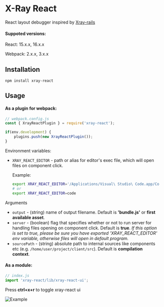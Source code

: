 # X-Ray React
React layout debugger inspired by [Xray-rails](https://github.com/brentd/xray-rails)

#### Suppoted versions:
React: 15.x.x, 16.x.x

Webpack: 2.x.x, 3.x.x

## Installation

`npm install xray-react`

## Usage

#### As a plugin for webpack:
```javascript
// webpack.config.js
const { XrayReactPlugin } = require('xray-react');

if(env.development) {
    plugins.push(new XrayReactPlugin());
}
```

Environment variables:
- `XRAY_REACT_EDITOR` - path or alias for editor's exec file, which will open files on component click.
  
  Example:
  ```bash
  export XRAY_REACT_EDITOR='/Applications/Visual\ Studio\ Code.app/Contents/Resources/app/bin/code'
  # or
  export XRAY_REACT_EDITOR=code
  ```

Arguments
- `output` - (string) name of output filename. Default is **'bundle.js'** or **first available asset**.
- `server` - (boolean) flag that specifies whether or not to run server for handling files opening on component click. Default is **true**. _If this option is set to true, please be sure you have exported 'XRAY_REACT_EDITOR' env variable, otherwise files will open in default program._
- `sourcePath` - (string) absolute path to internal sources like components etc (e.g. `/home/user/project/client/src`). Default is **compilation context**.


#### As a module:
```javascript
// index.js
import 'xray-react/lib/xray-react-ui';
```

Press **ctrl+x+r** to toggle xray-react ui

![Example](media/example.gif)
